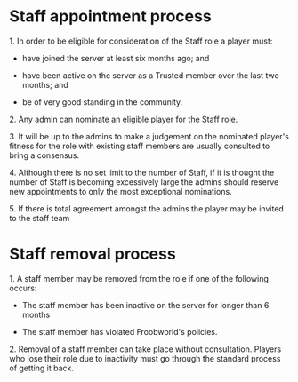 # Staff appointment process

1\. In order to be eligible for consideration of the Staff role a player must:

+ have joined the server at least six months ago; and

+ have been active on the server as a Trusted member over the last two months; and

+ be of very good standing in the community.

2\. Any admin can nominate an eligible player for the Staff role.

3\. It will be up to the admins to make a judgement on the nominated player's fitness for the role with existing staff members are usually consulted to bring a consensus.

4\. Although there is no set limit to the number of Staff, if it is thought the number of Staff is becoming excessively large the admins should reserve new appointments to only the most exceptional nominations.

5\. If there is total agreement amongst the admins the player may be invited to the staff team

# Staff removal process

1\. A staff member may be removed from the role if one of the following occurs:

+ The staff member has been inactive on the server for longer than 6 months

+ The staff member has violated Froobworld's policies.

2\. Removal of a staff member can take place without consultation. Players who lose their role due to inactivity must go through the standard process of getting it back.
